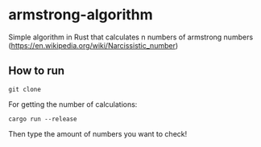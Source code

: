 # armstrong-algorithm

Simple algorithm in Rust that calculates n numbers of armstrong numbers (<https://en.wikipedia.org/wiki/Narcissistic_number>)

## How to run

`git clone`

For getting the number of calculations:

`cargo run --release`

Then type the amount of numbers you want to check!